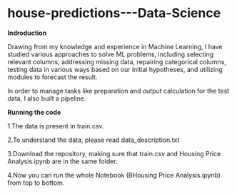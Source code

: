 # house-predictions---Data-Science

**Indroduction**

Drawing from my knowledge and experience in Machine Learning, I have studied various approaches to solve ML problems, including selecting relevant columns, addressing missing data, repairing categorical columns, testing data in various ways based on our initial hypotheses, and utilizing modules to forecast the result.

In order to manage tasks like preparation and output calculation for the test data, I also built a pipeline.

**Running the code**

  1.The data is present in train.csv.
  
  2.To understand the data, please read data_description.txt
  
  3.Download the repository, making sure that train.csv and Housing Price Analysis.ipynb are in the same folder.
  
  4.Now you can run the whole Notebook (BHousing Price Analysis.ipynb) from top to bottom.
